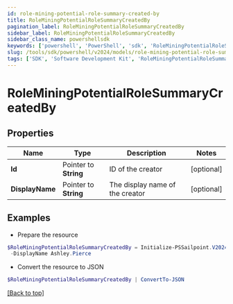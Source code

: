 ```yaml
---
id: role-mining-potential-role-summary-created-by
title: RoleMiningPotentialRoleSummaryCreatedBy
pagination_label: RoleMiningPotentialRoleSummaryCreatedBy
sidebar_label: RoleMiningPotentialRoleSummaryCreatedBy
sidebar_class_name: powershellsdk
keywords: ['powershell', 'PowerShell', 'sdk', 'RoleMiningPotentialRoleSummaryCreatedBy'] 
slug: /tools/sdk/powershell/v2024/models/role-mining-potential-role-summary-created-by
tags: ['SDK', 'Software Development Kit', 'RoleMiningPotentialRoleSummaryCreatedBy']
---
```



# RoleMiningPotentialRoleSummaryCreatedBy

## Properties

Name | Type | Description | Notes
------------ | ------------- | ------------- | -------------
**Id** |  Pointer to **String** | ID of the creator | [optional] 
**DisplayName** |  Pointer to **String** | The display name of the creator | [optional] 

## Examples

- Prepare the resource
```powershell
$RoleMiningPotentialRoleSummaryCreatedBy = Initialize-PSSailpoint.V2024RoleMiningPotentialRoleSummaryCreatedBy  -Id 2c918090761a5aac0176215c46a62d58 `
 -DisplayName Ashley.Pierce
```

- Convert the resource to JSON
```powershell
$RoleMiningPotentialRoleSummaryCreatedBy | ConvertTo-JSON
```


[[Back to top]](#) 

